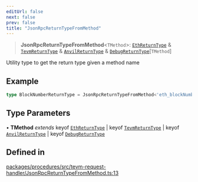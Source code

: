 ```yaml
---
editUrl: false
next: false
prev: false
title: "JsonRpcReturnTypeFromMethod"
---
```


> **JsonRpcReturnTypeFromMethod**\<`TMethod`\>: [`EthReturnType`](/reference/tevm/procedures/type-aliases/ethreturntype/) & [`TevmReturnType`](/reference/tevm/procedures/type-aliases/tevmreturntype/) & [`AnvilReturnType`](/reference/tevm/procedures/type-aliases/anvilreturntype/) & [`DebugReturnType`](/reference/tevm/procedures/type-aliases/debugreturntype/)\[`TMethod`\]

Utility type to get the return type given a method name

## Example

```typescript
type BlockNumberReturnType = JsonRpcReturnTypeFromMethod<'eth_blockNumber'>
```

## Type Parameters

• **TMethod** *extends* keyof [`EthReturnType`](/reference/tevm/procedures/type-aliases/ethreturntype/) \| keyof [`TevmReturnType`](/reference/tevm/procedures/type-aliases/tevmreturntype/) \| keyof [`AnvilReturnType`](/reference/tevm/procedures/type-aliases/anvilreturntype/) \| keyof [`DebugReturnType`](/reference/tevm/procedures/type-aliases/debugreturntype/)

## Defined in

[packages/procedures/src/tevm-request-handler/JsonRpcReturnTypeFromMethod.ts:13](https://github.com/evmts/tevm-monorepo/blob/main/packages/procedures/src/tevm-request-handler/JsonRpcReturnTypeFromMethod.ts#L13)
